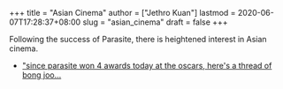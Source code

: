 +++
title = "Asian Cinema"
author = ["Jethro Kuan"]
lastmod = 2020-06-07T17:28:37+08:00
slug = "asian_cinema"
draft = false
+++

Following the success of Parasite, there is heightened interest in
Asian cinema.

- ["since parasite won 4 awards today at the oscars, here's a thread of bong joo...](https://twitter.com/MillennialOfMNL/status/1226731333591846916?s=20)
